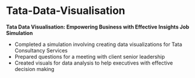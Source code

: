 # Tata-Data-Visualisation

**Tata Data Visualisation: Empowering Business with Effective Insights Job
Simulation**

* Completed a simulation involving creating data visualizations for Tata
   Consultancy Services
* Prepared questions for a meeting with client senior leadership
* Created visuals for data analysis to help executives with effective decision
   making
    
